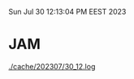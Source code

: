 Sun Jul 30 12:13:04 PM EEST 2023
# JAM
<a href='./cache/202307/30_12.log'>./cache/202307/30_12.log</a>
